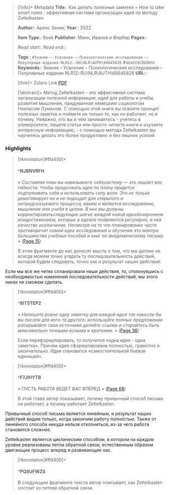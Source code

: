 > [!info]+ Metadata
> **Title**:: Как делать полезные заметки = How to take smart notes : эффективная система организации идей по методу Zettelkasten
>
> **Author**:: Аренс Зонке; 
> **Year**:: 2022
>
> **Item Type**:: Book
> **Publisher**: Манн, Иванов и Фербер
> **Pages**:: 
>
> *Read start*::
> *Read end*::
> 
> **Tags**:: `#Знание-–-Усвоение-–-Психологические-исследования-–-Популярные-издания-NLR12::RU\NLR\AUTH\66645826` #source/zotero
> **Keywords**:: Знание – Усвоение – Психологические исследования – Популярные издания NLR12::RU\NLR\AUTH\66645826
> **URL**:: 

> [!link]+ Zotero Link
>[PDF](zotero://select/library/items/I9WVR4SV)

> [!abstract]+
> Метод Zettelkasten - это эффективная система организации полезной информации, идей для работы и учебы, развития мышления, придуманная немецким социологом Никласом Луманом. С помощью этой книги вы освоите принцип полезных заметок и поймете не только то, как он работает, но и почему. Неважно, кто вы и чем занимаетесь - учитесь в университете, пишете статьи или просто читаете книги и изучаете интересную информацию, - с помощью метода Zettelkasten вы научитесь делать это более продуктивно и без лишних усилий

### Highlights
>[!Annotation|#ffd400]+
>#### ^NJBNVRFH
>*« Составляя план вы навязываете себесистему — это лишает вас гибкости. Чтобы продолжать идти по плану придется подталкивать себя и использовать силу воли. Это не только демотивирует но и не подходит для открытого и непредсказуемого процесса, каким и является исследование, мышление или учеба в целом. В них мы должны корректироватьследующие шагис каждой новой идеейозарением илидостижением, которые в идеале появляются регулярно, а нев качестве исключения. Несмотря на то что планирование часто противоречит самой идее исследования и обучения это мантра большинства учебных пособий и книг по академическому письму. »* ([Page 15](zotero://open-pdf/library/items/I9WVR4SV?page=15&annotation=NJBNVRFH))
>
>В этом фрагменте до нас доносят мысль о том, что мы далеко не всегда можем точно угадать ту последовательность действий, которой будем следовать, точно как и результат наших действий.

Если мы все же четко спланировали наши действия, то, столкнувшись с необходимостью изменений последовательности действий, мы этого никак не сможем сделать.

>[!Annotation|#ffd400]+
>#### ^6IT5TEP2
>*« Напишите ровно одну заметку для каждой идеи так какесли бы вы писали для кого-то другого: используйте полные предложения раскрывайте свои источники делайте ссылки и старайтесь быть максимально точными ясными и краткими. »* ([Page 36](zotero://open-pdf/library/items/I9WVR4SV?page=36&annotation=6IT5TEP2))
>
>Если переформулировать, то получится «одна идея - одна заметка». Причем идея сформулирована полностью, грамотно и окончательно. Идея становится «самостоятельной боевой единицей».

>[!Annotation|#ffd400]+
>#### ^F7JIHYTB
>*« ПУСТЬ РАБОТА ВЕДЕТ ВАС ВПЕРЕД »* ([Page 68](zotero://open-pdf/library/items/I9WVR4SV?page=68&annotation=F7JIHYTB))
>
>В этой главе автор показывает, почему привычный способ письма не работает, а почему работает Zettelkasten.

Привычный способ письма является линейным, и результат наших действий видим только, когда закончим работу полностью. Также от линейного способа никуда нельзя отклониться, из-за чего работа становится сложнее.

Zettelkasten является циклическим способом, в котором на каждом уровне реализованы петли обратной связи, естественным образом двигающие процесс вперед и развивающие нас.

>[!Annotation|#ffd400]+
>#### ^PQSUFWZS
>
>
>В следующем фрагменте текста автор описывает, как Zettelkasten состоит из петлей обратной связи.

